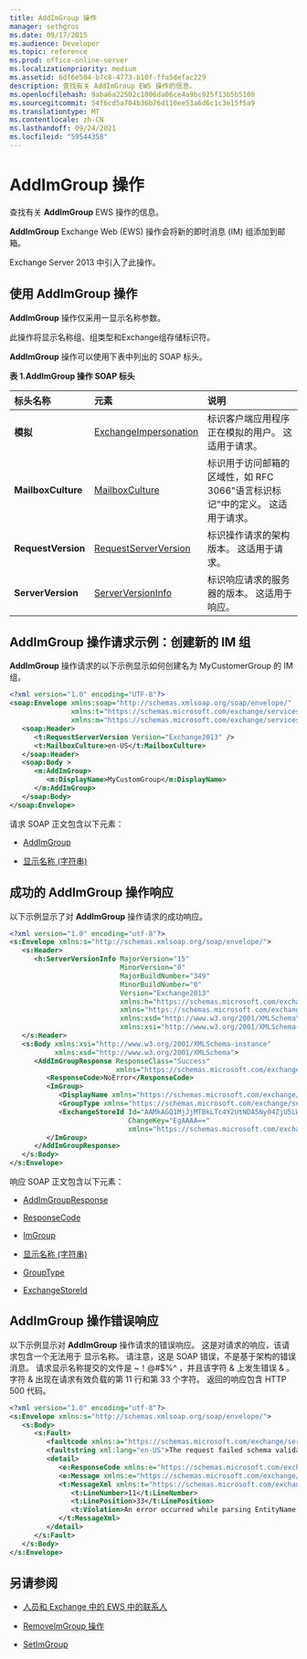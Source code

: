 ```yaml
---
title: AddImGroup 操作
manager: sethgros
ms.date: 09/17/2015
ms.audience: Developer
ms.topic: reference
ms.prod: office-online-server
ms.localizationpriority: medium
ms.assetid: 6df6e504-b7c8-4773-b10f-ffa5defac229
description: 查找有关 AddImGroup EWS 操作的信息。
ms.openlocfilehash: 9aba6a22502c1006da06ce4a9bc925f13b5b5100
ms.sourcegitcommit: 54f6cd5a704b36b76d110ee53a6d6c1c3e15f5a9
ms.translationtype: MT
ms.contentlocale: zh-CN
ms.lasthandoff: 09/24/2021
ms.locfileid: "59544358"
---
```

# <a name="addimgroup-operation"></a>AddImGroup 操作

查找有关 **AddImGroup** EWS 操作的信息。 
  
**AddImGroup** Exchange Web (EWS) 操作会将新的即时消息 (IM) 组添加到邮箱。 
  
Exchange Server 2013 中引入了此操作。
  
## <a name="using-the-addimgroup-operation"></a>使用 AddImGroup 操作

**AddImGroup** 操作仅采用一显示名称参数。 
  
此操作将显示名称组、组类型和Exchange组存储标识符。
  
**AddImGroup** 操作可以使用下表中列出的 SOAP 标头。 
  
**表 1.AddImGroup 操作 SOAP 标头**

|**标头名称**|**元素**|**说明**|
|:-----|:-----|:-----|
|**模拟** <br/> |[ExchangeImpersonation](exchangeimpersonation.md) <br/> |标识客户端应用程序正在模拟的用户。 这适用于请求。  <br/> |
|**MailboxCulture** <br/> |[MailboxCulture](mailboxculture.md) <br/> |标识用于访问邮箱的区域性，如 RFC 3066"语言标识标记"中的定义。 这适用于请求。  <br/> |
|**RequestVersion** <br/> |[RequestServerVersion](requestserverversion.md) <br/> |标识操作请求的架构版本。 这适用于请求。  <br/> |
|**ServerVersion** <br/> |[ServerVersionInfo](serverversioninfo.md) <br/> |标识响应请求的服务器的版本。 这适用于响应。  <br/> |
   
## <a name="addimgroup-operation-request-example-create-a-new-im-group"></a>AddImGroup 操作请求示例：创建新的 IM 组

**AddImGroup** 操作请求的以下示例显示如何创建名为 MyCustomerGroup 的 IM 组。 
  
```XML
<?xml version="1.0" encoding="UTF-8"?>
<soap:Envelope xmlns:soap="http://schemas.xmlsoap.org/soap/envelope/"
               xmlns:t="https://schemas.microsoft.com/exchange/services/2006/types"
               xmlns:m="https://schemas.microsoft.com/exchange/services/2006/messages">
   <soap:Header>
      <t:RequestServerVersion Version="Exchange2013" />
      <t:MailboxCulture>en-US</t:MailboxCulture>
   </soap:Header>
   <soap:Body >
      <m:AddImGroup>
         <m:DisplayName>MyCustomGroup</m:DisplayName>
      </m:AddImGroup>
   </soap:Body>
</soap:Envelope>
```

请求 SOAP 正文包含以下元素：
  
- [AddImGroup](addimgroup.md)
    
- [显示名称 (字符串)](displayname-string.md)
    
## <a name="successful-addimgroup-operation-response"></a>成功的 AddImGroup 操作响应

以下示例显示了对 **AddImGroup** 操作请求的成功响应。 
  
```XML
<?xml version="1.0" encoding="utf-8"?>
<s:Envelope xmlns:s="http://schemas.xmlsoap.org/soap/envelope/">
   <s:Header>
      <h:ServerVersionInfo MajorVersion="15"
                           MinorVersion="0"
                           MajorBuildNumber="349"
                           MinorBuildNumber="0"
                           Version="Exchange2013"
                           xmlns:h="https://schemas.microsoft.com/exchange/services/2006/types"
                           xmlns="https://schemas.microsoft.com/exchange/services/2006/types"
                           xmlns:xsd="http://www.w3.org/2001/XMLSchema"
                           xmlns:xsi="http://www.w3.org/2001/XMLSchema-instance"/>
   </s:Header>
   <s:Body xmlns:xsi="http://www.w3.org/2001/XMLSchema-instance"
           xmlns:xsd="http://www.w3.org/2001/XMLSchema">
      <AddImGroupResponse ResponseClass="Success"
                          xmlns="https://schemas.microsoft.com/exchange/services/2006/messages">
         <ResponseCode>NoError</ResponseCode>
         <ImGroup>
            <DisplayName xmlns="https://schemas.microsoft.com/exchange/services/2006/types">MyCustomGroup</DisplayName>
            <GroupType xmlns="https://schemas.microsoft.com/exchange/services/2006/types">IPM.DistList.MOC.UserGroup</GroupType>
            <ExchangeStoreId Id="AAMkAGQ1MjJjMTBkLTc4Y2UtNDA5Ny04ZjU5LWI3MAAA="
                             ChangeKey="EgAAAA=="
                             xmlns="https://schemas.microsoft.com/exchange/services/2006/types"/>
         </ImGroup>
      </AddImGroupResponse>
   </s:Body>
</s:Envelope>
```

响应 SOAP 正文包含以下元素：
  
- [AddImGroupResponse](addimgroupresponse.md)
    
- [ResponseCode](responsecode.md)
    
- [ImGroup](imgroup.md)
    
- [显示名称 (字符串)](displayname-string.md)
    
- [GroupType](grouptype.md)
    
- [ExchangeStoreId](exchangestoreid.md)
    
## <a name="addimgroup-operation-error-response"></a>AddImGroup 操作错误响应

以下示例显示对 **AddImGroup** 操作请求的错误响应。 这是对请求的响应，该请求包含一个无法用于 显示名称。 请注意，这是 SOAP 错误，不是基于架构的错误消息。 请求显示名称提交的文件是 ~！@#$%^ ，并且该字符 &amp; 上发生错误 &amp; 。 字符 &amp; 出现在请求有效负载的第 11 行和第 33 个字符。 返回的响应包含 HTTP 500 代码。 
  
```XML
<?xml version="1.0" encoding="utf-8"?>
<s:Envelope xmlns:s="http://schemas.xmlsoap.org/soap/envelope/">
   <s:Body>
      <s:Fault>
         <faultcode xmlns:a="https://schemas.microsoft.com/exchange/services/2006/types">a:ErrorSchemaValidation</faultcode>
         <faultstring xml:lang="en-US">The request failed schema validation: An error occurred while parsing EntityName. Line 11, position 33.</faultstring>
         <detail>
            <e:ResponseCode xmlns:e="https://schemas.microsoft.com/exchange/services/2006/errors">ErrorSchemaValidation</e:ResponseCode>
            <e:Message xmlns:e="https://schemas.microsoft.com/exchange/services/2006/errors">The request failed schema validation.</e:Message>
            <t:MessageXml xmlns:t="https://schemas.microsoft.com/exchange/services/2006/types">
               <t:LineNumber>11</t:LineNumber>
               <t:LinePosition>33</t:LinePosition>
               <t:Violation>An error occurred while parsing EntityName. Line 11, position 33.</t:Violation>
            </t:MessageXml>
         </detail>
      </s:Fault>
   </s:Body>
</s:Envelope>
```

## <a name="see-also"></a>另请参阅

- [人员和 Exchange 中的 EWS 中的联系人](https://msdn.microsoft.com/library/043c33be-a0d1-4bad-a840-85715eda4813%28Office.15%29.aspx)
    
- [RemoveImGroup 操作](removeimgroup-operation.md)
    
- [SetImGroup](setimgroup.md)
    

